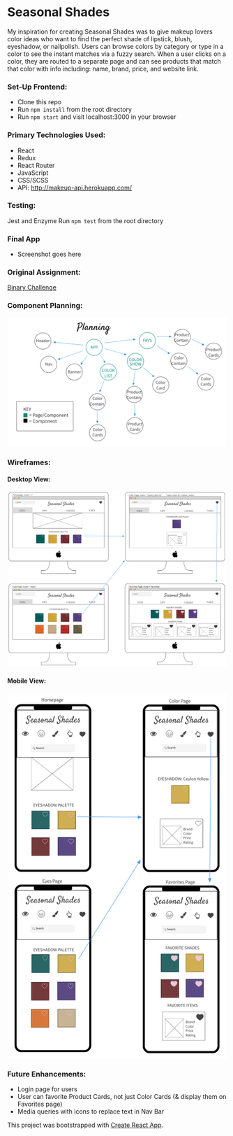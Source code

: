 # Seasonal Shades

My inspiration for creating Seasonal Shades was to give makeup lovers color ideas who want to find the perfect shade of lipstick, blush, eyeshadow, or nailpolish. Users can browse colors by category or type in a color to see the instant matches via a fuzzy search. When a user clicks on a color, they are routed to a separate page and can see products that match that color with info including: name, brand, price, and website link.

### Set-Up Frontend:
- Clone this repo
- Run `npm install` from the root directory  
- Run `npm start` and visit localhost:3000 in your browser  

### Primary Technologies Used:
* React
* Redux
* React Router
* JavaScript
* CSS/SCSS
* API: http://makeup-api.herokuapp.com/

### Testing:
Jest and Enzyme
Run `npm test` from the root directory  

### Final App
- Screenshot goes here

### Original Assignment: 
[Binary Challenge](http://frontend.turing.io/projects/binary-challenge.html)  

### Component Planning:
![Component Planning](ss-components-planning.png)

### Wireframes:
#### Desktop View:
![Wireframes-desktop](ss-desktop-wireframes.png)
#### Mobile View:
![Wireframes-mobile](ss-mobile-wireframe4.png)

### Future Enhancements:
- Login page for users
- User can favorite Product Cards, not just Color Cards (& display them on Favorites page) 
- Media queries with icons to replace text in Nav Bar

This project was bootstrapped with [Create React App](https://github.com/facebook/create-react-app).
